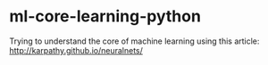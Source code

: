 # ml-core-learning-python
Trying to understand the core of machine learning using this article: http://karpathy.github.io/neuralnets/
